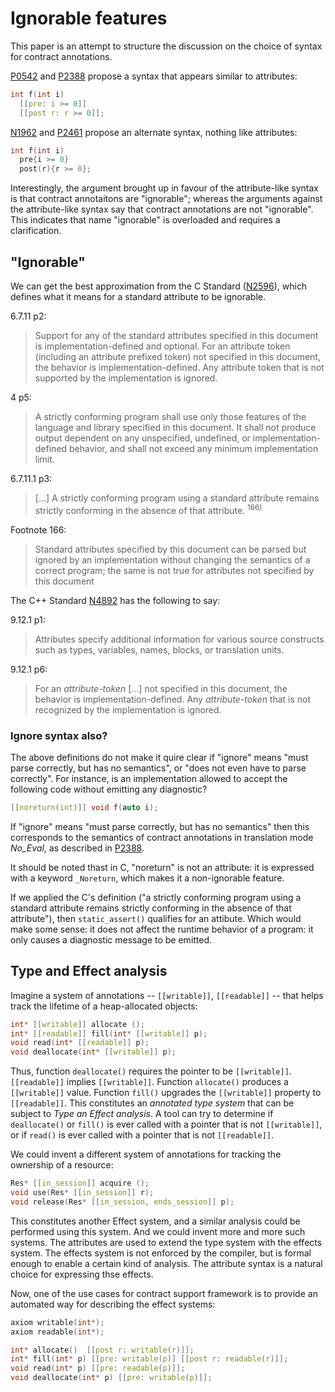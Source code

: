 Ignorable features
==================

This paper is an attempt to structure the discussion on the choice of syntax for contract annotations.

[P0542](https://wg21.link/p0542) and [P2388](https://isocpp.org/files/papers/P2388R3.html) propose a syntax that appears
similar to attributes:

```c++
int f(int i)
  [[pre: i >= 0]]
  [[post r: r >= 0]];
```

[N1962](https://wg21.link/n1962) and [P2461](https://isocpp.org/files/papers/P2461R0.pdf) propose an
alternate syntax, nothing like attributes:

```c++
int f(int i)
  pre{i >= 0}
  post(r){r >= 0};
```

Interestingly, the argument brought up in favour of the attribute-like syntax is that contract annotaitons
are "ignorable"; whereas the arguments against the attribute-like syntax say that contract annotations are 
not "ignorable". This indicates that name "ignorable" is overloaded and requires a clarification.


"Ignorable"
-----------

We can get the best approximation from the C Standard ([N2596](http://www.open-std.org/jtc1/sc22/wg14/www/docs/n2596.pdf)), which defines what it means for a standard attribute to be ignorable.

6.7.11 p2:

> Support for any of the standard attributes specified in this document is implementation-defined
> and optional. For an attribute token (including an attribute prefixed token) not specified in this
> document, the behavior is implementation-defined. Any attribute token that is not supported by the
> implementation is ignored.


4 p5:
> A strictly conforming program shall use only those features of the language and library specified
> in this document. It shall not produce output dependent on any unspecified, undefined, or
> implementation-defined behavior, and shall not exceed any minimum implementation limit.

6.7.11.1 p3:
>  [...] A strictly conforming program using a standard attribute remains strictly conforming in the absence of that
> attribute. <sup>166)</sup>

Footnote 166:
> Standard attributes specified by this document can be parsed but ignored by an implementation without changing the
semantics of a correct program; the same is not true for attributes not specified by this document

The C++ Standard [N4892](http://www.open-std.org/jtc1/sc22/wg21/docs/papers/2021/n4892.pdf) has the following to say:

9.12.1 p1:
> Attributes specify additional information for various source constructs such as types, variables, names, blocks,
> or translation units.

9.12.1 p6:
> For an *attribute-token* [...] not specified in this document, the behavior is
> implementation-defined. Any *attribute-token* that is not recognized by the implementation is ignored.

### Ignore syntax also?

The above definitions do not make it quire clear if "ignore" means "must parse correctly, but has no semantics",
or "does not even have to parse correctly". For instance, is an implementation allowed to accept the following code without 
emitting any diagnostic?

```c++
[[noreturn(int)]] void f(auto i);
```

If "ignore" means "must parse correctly, but has no semantics" then this corresponds to the semantics of
contract annotations in translation mode *No_Eval*, as described in [P2388](https://isocpp.org/files/papers/P2388R3.html).

It should be noted thast in C, "noreturn" is not an attribute: it is expressed with a keyword `_Noreturn`, which makes it a 
non-ignorable feature. 

If we applied the C's definition ("a strictly conforming program using a standard attribute remains strictly conforming in the absence of that
attribute"), then `static_assert()` qualifies for an attibute. Which would make some sense: it does not affect the runtime behavior of
a program: it only causes a diagnostic message to be emitted.


Type and Effect analysis
------------------------

Imagine a system of annotations -- `[[writable]]`, `[[readable]]` -- that helps track the lifetime of
a heap-allocated objects:

```c++
int* [[writable]] allocate ();
int* [[readable]] fill(int* [[writable]] p);
void read(int* [[readable]] p);
void deallocate(int* [[writable]] p);
```

Thus, function `deallocate()` requires the pointer to be `[[writable]]`. `[[readable]]` implies `[[writable]]`. Function `allocate()` produces a `[[writable]]` value. Function `fill()` upgrades the `[[writable]]` property to `[[readable]]`. This constitutes an *annotated type system* that can be subject to *Type an Effect analysis*. A tool can try to determine if `deallocate()` or `fill()` is ever called with a pointer that is not `[[writable]]`, or if `read()` is ever called with a pointer that is not `[[readable]]`. 

We could invent a different system of annotations for tracking the ownership of a resource:

```c++
Res* [[in_session]] acquire ();
void use(Res* [[in_session]] r);
void release(Res* [[in_session, ends_session]] p);
```

This constitutes another Effect system, and a similar analysis could be performed using this system. And we could invent more and more such systems. The attributes are used to extend the type system with the effects system. The effects system is not enforced by the compiler, but is formal enough to enable 
a certain kind of analysis. The attribute syntax is a natural choice for expressing thse effects.

Now, one of the use cases for contract support framework is to provide an automated way for describing
the effect systems:

```c++
axiom writable(int*);
axiom readable(int*);

int* allocate()  [[post r: writable(r)]]; 
int* fill(int* p) [[pre: writable(p)] [[post r: readable(r)]];
void read(int* p) [[pre: readable(p)]];
void deallocate(int* p) [[pre: writable(p)]];
```
